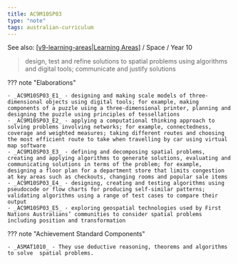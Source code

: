 ```yaml
---
title: AC9M10SP03
type: "note"
tags: australian-curriculum
---
```


See also: [[v9-learning-areas|Learning Areas]]   / Space / Year 10

> design, test and refine solutions to spatial problems using algorithms and digital tools; communicate and justify solutions

??? note "Elaborations"

	- _AC9M10SP03_E1_ - designing and making scale models of three-dimensional objects using digital tools; for example, making components of a puzzle using a three-dimensional printer, planning and designing the puzzle using principles of tessellations
	- _AC9M10SP03_E2_ - applying a computational thinking approach to solving problems involving networks; for example, connectedness, coverage and weighted measures; taking different routes and choosing the most efficient route to take when travelling by car using virtual map software
	- _AC9M10SP03_E3_ - defining and decomposing spatial problems, creating and applying algorithms to generate solutions, evaluating and communicating solutions in terms of the problem; for example, designing a floor plan for a department store that limits congestion at key areas such as checkouts, changing rooms and popular sale items
	- _AC9M10SP03_E4_ - designing, creating and testing algorithms using pseudocode or flow charts for producing self-similar patterns; validating algorithms using a range of test cases to compare their output
	- _AC9M10SP03_E5_ - exploring geospatial technologies used by First Nations Australians’ communities to consider spatial problems including position and transformation
??? note "Achievement Standard Components"

	- _ASMAT1010_ - They use deductive reasoning, theorems and algorithms to solve  spatial problems.

[//begin]: # "Autogenerated link references for markdown compatibility"
[v9-learning-areas|Learning Areas]: ../v9-learning-areas "v9-learning-areas"
[//end]: # "Autogenerated link references"
